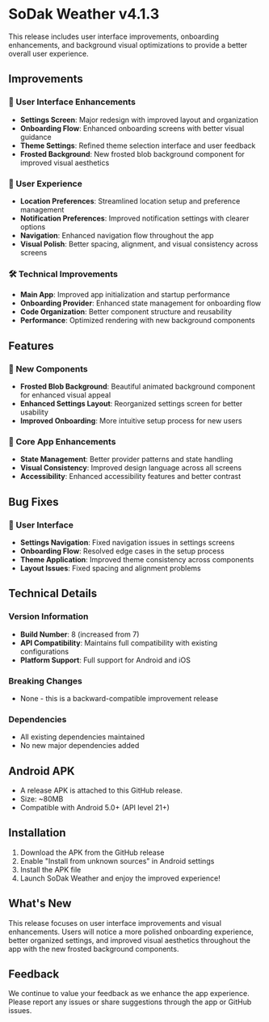 # SoDak Weather v4.1.3

This release includes user interface improvements, onboarding enhancements, and background visual optimizations to provide a better overall user experience.

## Improvements

### 🎨 User Interface Enhancements
- **Settings Screen**: Major redesign with improved layout and organization
- **Onboarding Flow**: Enhanced onboarding screens with better visual guidance
- **Theme Settings**: Refined theme selection interface and user feedback
- **Frosted Background**: New frosted blob background component for improved visual aesthetics

### 📱 User Experience
- **Location Preferences**: Streamlined location setup and preference management
- **Notification Preferences**: Improved notification settings with clearer options
- **Navigation**: Enhanced navigation flow throughout the app
- **Visual Polish**: Better spacing, alignment, and visual consistency across screens

### 🛠️ Technical Improvements
- **Main App**: Improved app initialization and startup performance
- **Onboarding Provider**: Enhanced state management for onboarding flow
- **Code Organization**: Better component structure and reusability
- **Performance**: Optimized rendering with new background components

## Features

### 🌟 New Components
- **Frosted Blob Background**: Beautiful animated background component for enhanced visual appeal
- **Enhanced Settings Layout**: Reorganized settings screen for better usability
- **Improved Onboarding**: More intuitive setup process for new users

### 🔧 Core App Enhancements
- **State Management**: Better provider patterns and state handling
- **Visual Consistency**: Improved design language across all screens
- **Accessibility**: Enhanced accessibility features and better contrast

## Bug Fixes

### 🐛 User Interface
- **Settings Navigation**: Fixed navigation issues in settings screens
- **Onboarding Flow**: Resolved edge cases in the setup process
- **Theme Application**: Improved theme consistency across components
- **Layout Issues**: Fixed spacing and alignment problems

## Technical Details

### Version Information
- **Build Number**: 8 (increased from 7)
- **API Compatibility**: Maintains full compatibility with existing configurations
- **Platform Support**: Full support for Android and iOS

### Breaking Changes
- None - this is a backward-compatible improvement release

### Dependencies
- All existing dependencies maintained
- No new major dependencies added

## Android APK
- A release APK is attached to this GitHub release.
- Size: ~80MB
- Compatible with Android 5.0+ (API level 21+)

## Installation
1. Download the APK from the GitHub release
2. Enable "Install from unknown sources" in Android settings
3. Install the APK file
4. Launch SoDak Weather and enjoy the improved experience!

## What's New
This release focuses on user interface improvements and visual enhancements. Users will notice a more polished onboarding experience, better organized settings, and improved visual aesthetics throughout the app with the new frosted background components.

## Feedback
We continue to value your feedback as we enhance the app experience. Please report any issues or share suggestions through the app or GitHub issues.
